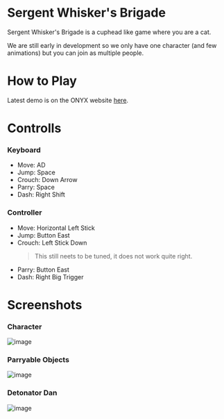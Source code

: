 # Sergent Whisker's Brigade

Sergent Whisker's Brigade is a cuphead like game where you are a cat.

We are still early in development so we only have one character (and few animations) but you can join as multiple people.

# How to Play

Latest demo is on the ONYX website [here](https://onyx.andrewcromar.org/supersecretproject/play).

# Controlls

### Keyboard

- Move: AD
- Jump: Space
- Crouch: Down Arrow
- Parry: Space
- Dash: Right Shift

### Controller
- Move: Horizontal Left Stick
- Jump: Button East
- Crouch: Left Stick Down
  > This still neets to be tuned, it does not work quite right.
- Parry: Button East
- Dash: Right Big Trigger

# Screenshots

### Character
![image](https://github.com/user-attachments/assets/096c6a26-5423-47ef-a48b-6f2062e65ae8)

### Parryable Objects
![image](https://github.com/user-attachments/assets/eaa32328-a5d1-4424-b386-9a1adfe0fd67)

### Detonator Dan
![image](https://github.com/user-attachments/assets/efd92722-d7db-431a-a400-bb7409d8fe59)
